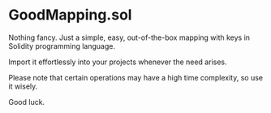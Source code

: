 # GoodMapping.sol

Nothing fancy. Just a simple, easy, out-of-the-box mapping with keys in Solidity programming language.

Import it effortlessly into your projects whenever the need arises.

Please note that certain operations may have a high time complexity, so use it wisely.

Good luck.
